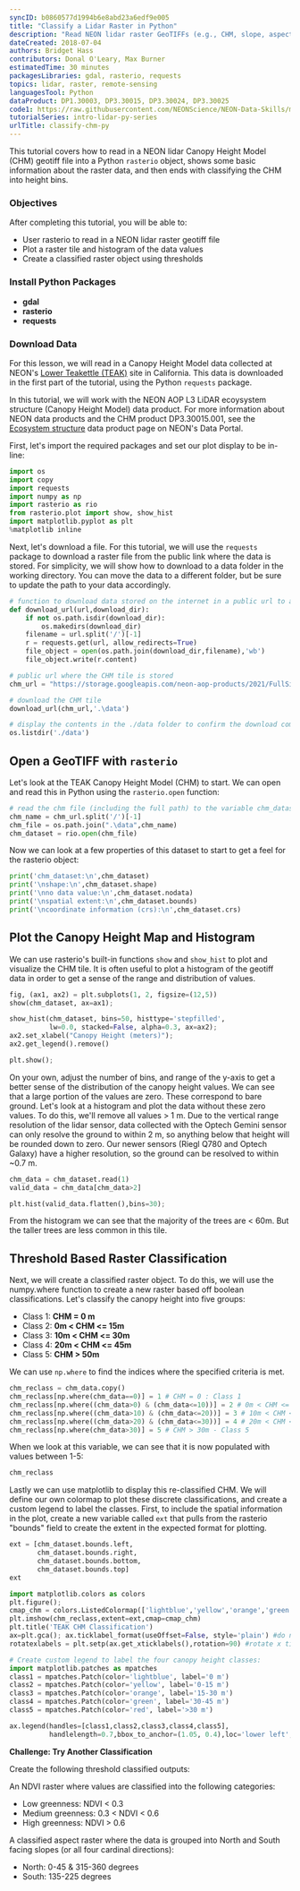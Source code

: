 ```yaml
---
syncID: b0860577d1994b6e8abd23a6edf9e005
title: "Classify a Lidar Raster in Python"
description: "Read NEON lidar raster GeoTIFFs (e.g., CHM, slope, aspect) and create a classified raster object." 
dateCreated: 2018-07-04 
authors: Bridget Hass
contributors: Donal O'Leary, Max Burner
estimatedTime: 30 minutes
packagesLibraries: gdal, rasterio, requests
topics: lidar, raster, remote-sensing
languagesTool: Python
dataProduct: DP1.30003, DP3.30015, DP3.30024, DP3.30025
code1: https://raw.githubusercontent.com/NEONScience/NEON-Data-Skills/main/tutorials/Python/AOP/Lidar/intro-lidar/classify-lidar-rasters/classify-chm.ipynb
tutorialSeries: intro-lidar-py-series
urlTitle: classify-chm-py
---
```


This tutorial covers how to read in a NEON lidar Canopy Height Model (CHM) geotiff file into a Python `rasterio` object, shows some basic information about the raster data, and then ends with classifying the CHM into height bins.

<div id="ds-objectives" markdown="1">

### Objectives

After completing this tutorial, you will be able to:

* User rasterio to read in a NEON lidar raster geotiff file
* Plot a raster tile and histogram of the data values
* Create a classified raster object using thresholds

### Install Python Packages

* **gdal** 
* **rasterio**
* **requests** 

### Download Data

For this lesson, we will read in a Canopy Height Model data collected at NEON's <a href="https://www.neonscience.org/field-sites/teak" target="_blank">Lower Teakettle (TEAK)</a> site in California. This data is downloaded in the first part of the tutorial, using the Python `requests` package.

</div>

In this tutorial, we will work with the NEON AOP L3 LiDAR ecoysystem structure (Canopy Height Model) data product. For more information about NEON data products and the CHM product DP3.30015.001, see the <a href="http://data.neonscience.org/data-products/DP3.30015.001" target="_blank">Ecosystem structure</a> data product page on NEON's Data Portal. 

First, let's import the required packages and set our plot display to be in-line:


```python
import os
import copy
import requests
import numpy as np
import rasterio as rio
from rasterio.plot import show, show_hist
import matplotlib.pyplot as plt
%matplotlib inline
```

Next, let's download a file. For this tutorial, we will use the `requests` package to download a raster file from the public link where the data is stored. For simplicity, we will show how to download to a data folder in the working directory. You can move the data to a different folder, but be sure to update the path to your data accordingly. 


```python
# function to download data stored on the internet in a public url to a local file
def download_url(url,download_dir):
    if not os.path.isdir(download_dir):
        os.makedirs(download_dir)
    filename = url.split('/')[-1]
    r = requests.get(url, allow_redirects=True)
    file_object = open(os.path.join(download_dir,filename),'wb')
    file_object.write(r.content)
```


```python
# public url where the CHM tile is stored
chm_url = "https://storage.googleapis.com/neon-aop-products/2021/FullSite/D17/2021_TEAK_5/L3/DiscreteLidar/CanopyHeightModelGtif/NEON_D17_TEAK_DP3_320000_4092000_CHM.tif"

# download the CHM tile
download_url(chm_url,'.\data')

# display the contents in the ./data folder to confirm the download completed
os.listdir('./data')
```

## Open a GeoTIFF with `rasterio`

Let's look at the TEAK Canopy Height Model (CHM) to start. We can open and read this in Python using the ```rasterio.open``` function:


```python
# read the chm file (including the full path) to the variable chm_dataset
chm_name = chm_url.split('/')[-1]
chm_file = os.path.join(".\data",chm_name)
chm_dataset = rio.open(chm_file)
```

Now we can look at a few properties of this dataset to start to get a feel for the rasterio object:


```python
print('chm_dataset:\n',chm_dataset)
print('\nshape:\n',chm_dataset.shape)
print('\nno data value:\n',chm_dataset.nodata)
print('\nspatial extent:\n',chm_dataset.bounds)
print('\ncoordinate information (crs):\n',chm_dataset.crs)
```

## Plot the Canopy Height Map and Histogram

We can use rasterio's built-in functions `show` and `show_hist` to plot and visualize the CHM tile. It is often useful to plot a histogram of the geotiff data in order to get a sense of the range and distribution of values. 


```python
fig, (ax1, ax2) = plt.subplots(1, 2, figsize=(12,5))
show(chm_dataset, ax=ax1);

show_hist(chm_dataset, bins=50, histtype='stepfilled',
          lw=0.0, stacked=False, alpha=0.3, ax=ax2);
ax2.set_xlabel("Canopy Height (meters)");
ax2.get_legend().remove()

plt.show();
```

On your own, adjust the number of bins, and range of the y-axis to get a better sense of the distribution of the canopy height values. We can see that a large portion of the values are zero. These correspond to bare ground. Let's look at a  histogram and plot the data without these zero values. To do this, we'll remove all values > 1 m. Due to the vertical range resolution of the lidar sensor, data collected with the Optech Gemini sensor can only resolve the ground to within 2 m, so anything below that height will be rounded down to zero. Our newer sensors (Riegl Q780 and Optech Galaxy) have a higher resolution, so the ground can be resolved to within ~0.7 m.


```python
chm_data = chm_dataset.read(1)
valid_data = chm_data[chm_data>2]

plt.hist(valid_data.flatten(),bins=30);
```

From the histogram we can see that the majority of the trees are < 60m. But the taller trees are less common in this tile.

## Threshold Based Raster Classification
Next, we will create a classified raster object. To do this, we will use the numpy.where function to create a new raster based off boolean classifications. Let's classify the canopy height into five groups:
- Class 1: **CHM = 0 m** 
- Class 2: **0m < CHM <= 15m**
- Class 3: **10m < CHM <= 30m**
- Class 4: **20m < CHM <= 45m**
- Class 5: **CHM > 50m**

We can use `np.where` to find the indices where the specified criteria is met. 


```python
chm_reclass = chm_data.copy()
chm_reclass[np.where(chm_data==0)] = 1 # CHM = 0 : Class 1
chm_reclass[np.where((chm_data>0) & (chm_data<=10))] = 2 # 0m < CHM <= 10m - Class 2
chm_reclass[np.where((chm_data>10) & (chm_data<=20))] = 3 # 10m < CHM <= 20m - Class 3
chm_reclass[np.where((chm_data>20) & (chm_data<=30))] = 4 # 20m < CHM <= 30m - Class 4
chm_reclass[np.where(chm_data>30)] = 5 # CHM > 30m - Class 5
```

When we look at this variable, we can see that it is now populated with values between 1-5:


```python
chm_reclass
```

Lastly we can use matplotlib to display this re-classified CHM. We will define our own colormap to plot these discrete classifications, and create a custom legend to label the classes. First, to include the spatial information in the plot, create a new variable called `ext` that pulls from the rasterio "bounds" field to create the extent in the expected format for plotting.


```python
ext = [chm_dataset.bounds.left,
       chm_dataset.bounds.right,
       chm_dataset.bounds.bottom,
       chm_dataset.bounds.top]
ext
```


```python
import matplotlib.colors as colors
plt.figure(); 
cmap_chm = colors.ListedColormap(['lightblue','yellow','orange','green','red'])
plt.imshow(chm_reclass,extent=ext,cmap=cmap_chm)
plt.title('TEAK CHM Classification')
ax=plt.gca(); ax.ticklabel_format(useOffset=False, style='plain') #do not use scientific notation 
rotatexlabels = plt.setp(ax.get_xticklabels(),rotation=90) #rotate x tick labels 90 degrees

# Create custom legend to label the four canopy height classes:
import matplotlib.patches as mpatches
class1 = mpatches.Patch(color='lightblue', label='0 m')
class2 = mpatches.Patch(color='yellow', label='0-15 m')
class3 = mpatches.Patch(color='orange', label='15-30 m')
class4 = mpatches.Patch(color='green', label='30-45 m')
class5 = mpatches.Patch(color='red', label='>30 m')

ax.legend(handles=[class1,class2,class3,class4,class5],
          handlelength=0.7,bbox_to_anchor=(1.05, 0.4),loc='lower left',borderaxespad=0.);
```

<div id="ds-challenge" markdown="1">

**Challenge: Try Another Classification**

Create the following threshold classified outputs:

An NDVI raster where values are classified into the following categories:
- Low greenness: NDVI < 0.3
- Medium greenness: 0.3 < NDVI < 0.6
- High greenness: NDVI > 0.6

A classified aspect raster where the data is grouped into North and South facing slopes (or all four cardinal directions): 
- North: 0-45 & 315-360 degrees 
- South: 135-225 degrees

</div>
